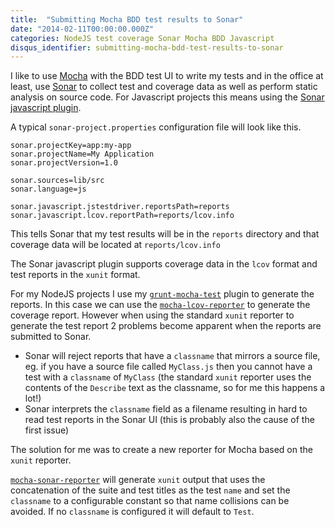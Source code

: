 ```yaml
---
title:  "Submitting Mocha BDD test results to Sonar"
date: "2014-02-11T00:00:00.000Z"
categories: NodeJS test coverage Sonar Mocha BDD Javascript
disqus_identifier: submitting-mocha-bdd-test-results-to-sonar
---
```


I like to use [Mocha](http://visionmedia.github.io/mocha/) with the BDD test UI to write my tests and in the office at least, use [Sonar](http://www.sonarqube.org/) to collect test and coverage data as well as perform static analysis on source code. For Javascript projects this means using the [Sonar javascript plugin](http://docs.codehaus.org/display/SONAR/JavaScript+Plugin).

A typical `sonar-project.properties` configuration file will look like this.

```properties
sonar.projectKey=app:my-app
sonar.projectName=My Application
sonar.projectVersion=1.0

sonar.sources=lib/src
sonar.language=js

sonar.javascript.jstestdriver.reportsPath=reports
sonar.javascript.lcov.reportPath=reports/lcov.info
```

This tells Sonar that my test results will be in the `reports` directory and that coverage data will be located at `reports/lcov.info`

The Sonar javascript plugin supports coverage data in the `lcov` format and test reports in the `xunit` format.

For my NodeJS projects I use my [`grunt-mocha-test`](https://github.com/pghalliday/grunt-mocha-test) plugin to generate the reports. In this case we can use the [`mocha-lcov-reporter`](https://github.com/StevenLooman/mocha-lcov-reporter) to generate the coverage report. However when using the standard `xunit` reporter to generate the test report 2 problems become apparent when the reports are submitted to Sonar.

- Sonar will reject reports that have a `classname` that mirrors a source file, eg. if you have a source file called `MyClass.js` then you cannot have a test with a `classname` of `MyClass` (the standard `xunit` reporter uses the contents of the `Describe` text as the classname, so for me this happens a lot!)
- Sonar interprets the `classname` field as a filename resulting in hard to read test reports in the Sonar UI (this is probably also the cause of the first issue)

The solution for me was to create a new reporter for Mocha based on the `xunit` reporter.

[`mocha-sonar-reporter`](https://github.com/pghalliday/mocha-sonar-reporter) will generate `xunit` output that uses the concatenation of the suite and test titles as the test `name` and set the `classname` to a configurable constant so that name collisions can be avoided. If no `classname` is configured it will default to `Test`.
